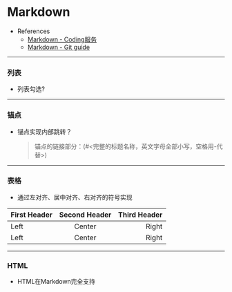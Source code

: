 # Markdown

* References
	* [Markdown - Coding服务](https://coding.net/help/doc/project/markdown.html)
	* [Markdown - Git guide](https://guides.github.com/features/mastering-markdown/)

---
### 列表
* 列表勾选?

---
### 锚点
* 锚点实现内部跳转？

	> 锚点的链接部分：(#<完整的标题名称，英文字母全部小写，空格用-代替>)
	
---
### 表格
* 通过左对齐、居中对齐、右对齐的符号实现

First Header | Second Header | Third Header 
:---------- | :-----------: | -----------: 
Left | Center | Right
Left | Center | Right

---
### HTML
* HTML在Markdown完全支持